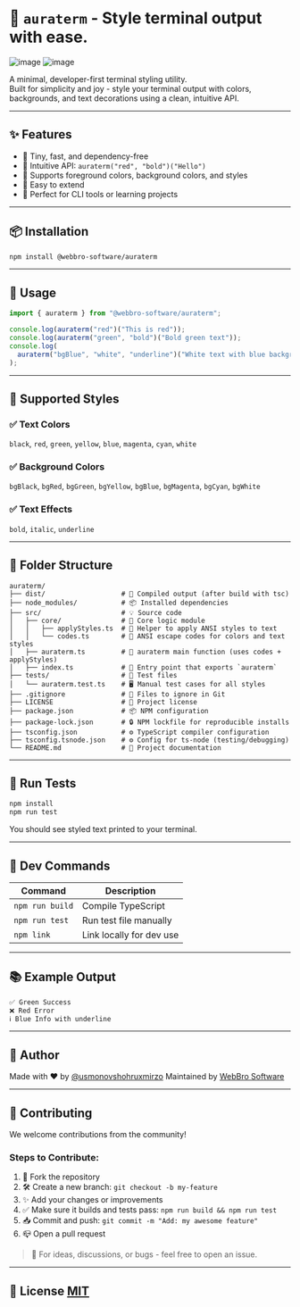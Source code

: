 # 🎨 `auraterm` - Style terminal output with ease.

![image](https://github.com/user-attachments/assets/dd011710-d1ef-4bb4-bc03-bbc4d9423356)
![image](https://github.com/user-attachments/assets/44428501-4b08-45f6-a6fb-edddd90515c8)

A minimal, developer-first terminal styling utility.  
Built for simplicity and joy - style your terminal output with colors, backgrounds, and text decorations using a clean, intuitive API.

---

## ✨ Features

- 🎯 Tiny, fast, and dependency-free
- 💅 Intuitive API: `auraterm("red", "bold")("Hello")`
- 🎨 Supports foreground colors, background colors, and styles
- 🧠 Easy to extend
- 🧪 Perfect for CLI tools or learning projects

---

## 📦 Installation

```bash
npm install @webbro-software/auraterm
```

---

## 🚀 Usage

```ts
import { auraterm } from "@webbro-software/auraterm";

console.log(auraterm("red")("This is red"));
console.log(auraterm("green", "bold")("Bold green text"));
console.log(
  auraterm("bgBlue", "white", "underline")("White text with blue background")
);
```

---

## 🎨 Supported Styles

### ✅ Text Colors

`black`, `red`, `green`, `yellow`, `blue`, `magenta`, `cyan`, `white`

### ✅ Background Colors

`bgBlack`, `bgRed`, `bgGreen`, `bgYellow`, `bgBlue`, `bgMagenta`, `bgCyan`, `bgWhite`

### ✅ Text Effects

`bold`, `italic`, `underline`

---

## 📁 Folder Structure

```
auraterm/
├── dist/                   # 🔧 Compiled output (after build with tsc)
├── node_modules/           # 📦 Installed dependencies
├── src/                    # 💡 Source code
│   ├── core/               # 📌 Core logic module
│   │   ├── applyStyles.ts  # 🔁 Helper to apply ANSI styles to text
│   │   └── codes.ts        # 🎨 ANSI escape codes for colors and text styles
│   ├── auraterm.ts         # 🧠 auraterm main function (uses codes + applyStyles)
│   ├── index.ts            # 🚪 Entry point that exports `auraterm`
├── tests/                  # 🧪 Test files
│   └── auraterm.test.ts    # 🖥️ Manual test cases for all styles
├── .gitignore              # 🙈 Files to ignore in Git
├── LICENSE                 # 📜 Project license
├── package.json            # 📦 NPM configuration
├── package-lock.json       # 🔒 NPM lockfile for reproducible installs
├── tsconfig.json           # ⚙️ TypeScript compiler configuration
├── tsconfig.tsnode.json    # ⚙️ Config for ts-node (testing/debugging)
└── README.md               # 📘 Project documentation

```

---

## 🧪 Run Tests

```bash
npm install
npm run test
```

You should see styled text printed to your terminal.

---

## 🔧 Dev Commands

| Command         | Description              |
| --------------- | ------------------------ |
| `npm run build` | Compile TypeScript       |
| `npm run test`  | Run test file manually   |
| `npm link`      | Link locally for dev use |

---

## 📚 Example Output

```bash
✅ Green Success
❌ Red Error
ℹ️ Blue Info with underline
```

---

## 👤 Author

Made with ❤️ by [@usmonovshohruxmirzo](https://github.com/usmonovshohruxmirzo)
Maintained by [WebBro Software](https://github.com/webbro-software)

---

## 🤝 Contributing

We welcome contributions from the community!

### Steps to Contribute:

1. 🍴 Fork the repository
2. 🛠️ Create a new branch: `git checkout -b my-feature`
3. ✨ Add your changes or improvements
4. ✅ Make sure it builds and tests pass: `npm run build && npm run test`
5. 📥 Commit and push: `git commit -m "Add: my awesome feature"`
6. 📪 Open a pull request

> 💬 For ideas, discussions, or bugs - feel free to open an issue.

---

## 📄 License [MIT](./LICENSE)
